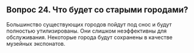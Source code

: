 ## Вопрос 24. Что будет со старыми городами?

Большинство существующих городов пойдут под снос и будут полностью утилизированы. Они слишком неэффективны для обслуживания. Некоторые города будут сохранены в качестве музейных экспонатов.